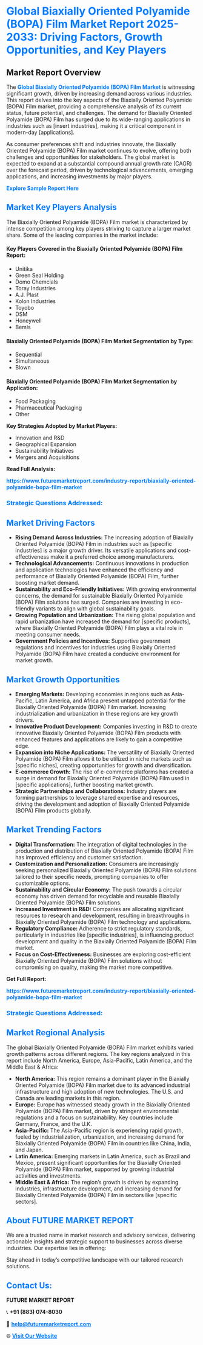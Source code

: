 <h1 style="color: #007BFF;">Global Biaxially Oriented Polyamide (BOPA) Film Market Report 2025-2033: Driving Factors, Growth Opportunities, and Key Players</h1>

<section id="overview">
<h2>Market Report Overview</h2>
<p>The <a href="https://www.futuremarketreport.com/industry-report/biaxially-oriented-polyamide-bopa-film-market" style="color: #007BFF; text-decoration: none;"><strong>Global Biaxially Oriented Polyamide (BOPA) Film Market</strong></a> is witnessing significant growth, driven by increasing demand across various industries. This report delves into the key aspects of the Biaxially Oriented Polyamide (BOPA) Film market, providing a comprehensive analysis of its current status, future potential, and challenges. The demand for Biaxially Oriented Polyamide (BOPA) Film has surged due to its wide-ranging applications in industries such as [insert industries], making it a critical component in modern-day [applications].</p>
<p>As consumer preferences shift and industries innovate, the Biaxially Oriented Polyamide (BOPA) Film market continues to evolve, offering both challenges and opportunities for stakeholders. The global market is expected to expand at a substantial compound annual growth rate (CAGR) over the forecast period, driven by technological advancements, emerging applications, and increasing investments by major players.</p>
</section>

<section id="overview">
<p><a href="https://www.futuremarketreport.com/request-sample/reportId=105884" style="color: #007BFF; text-decoration: none;"><strong>Explore Sample Report Here</strong></a></p>
</section>

<section id="key-players">
<h2 style="color: #007BFF;">Market Key Players Analysis</h2>
<p>The Biaxially Oriented Polyamide (BOPA) Film market is characterized by intense competition among key players striving to capture a larger market share. Some of the leading companies in the market include:</p>
<h4>Key Players Covered in the Biaxially Oriented Polyamide (BOPA) Film Report:</h4>
<ul><li>Unitika</li><li>Green Seal Holding</li><li>Domo Chemcials</li><li>Toray Industries</li><li>A.J. Plast</li><li>Kolon Industries</li><li>Toyobo</li><li>DSM</li><li>Honeywell</li><li>Bemis</li></ul>
<h4>Biaxially Oriented Polyamide (BOPA) Film Market Segmentation by Type:</h4>
<ul><li>Sequential</li><li>Simultaneous</li><li>Blown</li></ul>

<h4>Biaxially Oriented Polyamide (BOPA) Film Market Segmentation by Application:</h4>
<ul><li>Food Packaging</li><li>Pharmaceutical Packaging</li><li>Other</li></ul>
<p><strong>Key Strategies Adopted by Market Players:</strong></p>
<ul>
<li>Innovation and R&D</li>
<li>Geographical Expansion</li>
<li>Sustainability Initiatives</li>
<li>Mergers and Acquisitions</li>
</ul>
</section>

<section>
<p><strong>Read Full Analysis: </strong></p><a href="https://www.futuremarketreport.com/industry-report/biaxially-oriented-polyamide-bopa-film-market" style="color: #007BFF; text-decoration: none;"><strong>https://www.futuremarketreport.com/industry-report/biaxially-oriented-polyamide-bopa-film-market</strong></a>
<h3 style="color: #007BFF;">Strategic Questions Addressed:</h3>
</section>

<section id="driving-factors">
<h2 style="color: #007BFF;">Market Driving Factors</h2>
<ul>
<li><strong>Rising Demand Across Industries:</strong> The increasing adoption of Biaxially Oriented Polyamide (BOPA) Film in industries such as [specific industries] is a major growth driver. Its versatile applications and cost-effectiveness make it a preferred choice among manufacturers.</li>
<li><strong>Technological Advancements:</strong> Continuous innovations in production and application technologies have enhanced the efficiency and performance of Biaxially Oriented Polyamide (BOPA) Film, further boosting market demand.</li>
<li><strong>Sustainability and Eco-Friendly Initiatives:</strong> With growing environmental concerns, the demand for sustainable Biaxially Oriented Polyamide (BOPA) Film solutions has surged. Companies are investing in eco-friendly variants to align with global sustainability goals.</li>
<li><strong>Growing Population and Urbanization:</strong> The rising global population and rapid urbanization have increased the demand for [specific products], where Biaxially Oriented Polyamide (BOPA) Film plays a vital role in meeting consumer needs.</li>
<li><strong>Government Policies and Incentives:</strong> Supportive government regulations and incentives for industries using Biaxially Oriented Polyamide (BOPA) Film have created a conducive environment for market growth.</li>
</ul>
</section>

<section id="growth-opportunities">
<h2 style="color: #007BFF;">Market Growth Opportunities</h2>
<ul>
<li><strong>Emerging Markets:</strong> Developing economies in regions such as Asia-Pacific, Latin America, and Africa present untapped potential for the Biaxially Oriented Polyamide (BOPA) Film market. Increasing industrialization and urbanization in these regions are key growth drivers.</li>
<li><strong>Innovative Product Development:</strong> Companies investing in R&D to create innovative Biaxially Oriented Polyamide (BOPA) Film products with enhanced features and applications are likely to gain a competitive edge.</li>
<li><strong>Expansion into Niche Applications:</strong> The versatility of Biaxially Oriented Polyamide (BOPA) Film allows it to be utilized in niche markets such as [specific niches], creating opportunities for growth and diversification.</li>
<li><strong>E-commerce Growth:</strong> The rise of e-commerce platforms has created a surge in demand for Biaxially Oriented Polyamide (BOPA) Film used in [specific applications], further boosting market growth.</li>
<li><strong>Strategic Partnerships and Collaborations:</strong> Industry players are forming partnerships to leverage shared expertise and resources, driving the development and adoption of Biaxially Oriented Polyamide (BOPA) Film products globally.</li>
</ul>
</section>

<section id="trending-factors">
<h2 style="color: #007BFF;">Market Trending Factors</h2>
<ul>
<li><strong>Digital Transformation:</strong> The integration of digital technologies in the production and distribution of Biaxially Oriented Polyamide (BOPA) Film has improved efficiency and customer satisfaction.</li>
<li><strong>Customization and Personalization:</strong> Consumers are increasingly seeking personalized Biaxially Oriented Polyamide (BOPA) Film solutions tailored to their specific needs, prompting companies to offer customizable options.</li>
<li><strong>Sustainability and Circular Economy:</strong> The push towards a circular economy has driven demand for recyclable and reusable Biaxially Oriented Polyamide (BOPA) Film solutions.</li>
<li><strong>Increased Investment in R&D:</strong> Companies are allocating significant resources to research and development, resulting in breakthroughs in Biaxially Oriented Polyamide (BOPA) Film technology and applications.</li>
<li><strong>Regulatory Compliance:</strong> Adherence to strict regulatory standards, particularly in industries like [specific industries], is influencing product development and quality in the Biaxially Oriented Polyamide (BOPA) Film market.</li>
<li><strong>Focus on Cost-Effectiveness:</strong> Businesses are exploring cost-efficient Biaxially Oriented Polyamide (BOPA) Film solutions without compromising on quality, making the market more competitive.</li>
</ul>
</section>

<section>
<p><strong>Get Full Report: </strong></p><a href="https://www.futuremarketreport.com/industry-report/biaxially-oriented-polyamide-bopa-film-market" style="color: #007BFF; text-decoration: none;"><strong>https://www.futuremarketreport.com/industry-report/biaxially-oriented-polyamide-bopa-film-market</strong></a>
<h3 style="color: #007BFF;">Strategic Questions Addressed:</h3>
</section>


<section id="regional-analysis">
<h2 style="color: #007BFF;">Market Regional Analysis</h2>
<p>The global Biaxially Oriented Polyamide (BOPA) Film market exhibits varied growth patterns across different regions. The key regions analyzed in this report include North America, Europe, Asia-Pacific, Latin America, and the Middle East & Africa:</p>
<ul>
<li><strong>North America:</strong> This region remains a dominant player in the Biaxially Oriented Polyamide (BOPA) Film market due to its advanced industrial infrastructure and high adoption of new technologies. The U.S. and Canada are leading markets in this region.</li>
<li><strong>Europe:</strong> Europe has witnessed steady growth in the Biaxially Oriented Polyamide (BOPA) Film market, driven by stringent environmental regulations and a focus on sustainability. Key countries include Germany, France, and the U.K.</li>
<li><strong>Asia-Pacific:</strong> The Asia-Pacific region is experiencing rapid growth, fueled by industrialization, urbanization, and increasing demand for Biaxially Oriented Polyamide (BOPA) Film in countries like China, India, and Japan.</li>
<li><strong>Latin America:</strong> Emerging markets in Latin America, such as Brazil and Mexico, present significant opportunities for the Biaxially Oriented Polyamide (BOPA) Film market, supported by growing industrial activities and investments.</li>
<li><strong>Middle East & Africa:</strong> The region’s growth is driven by expanding industries, infrastructure development, and increasing demand for Biaxially Oriented Polyamide (BOPA) Film in sectors like [specific sectors].</li>
</ul>
</section>

<footer>
<h2 style="color: #007BFF;">About FUTURE MARKET REPORT</h2>
<p>We are a trusted name in market research and advisory services, delivering actionable insights and strategic support to businesses across diverse industries. Our expertise lies in offering:</p>

<p>Stay ahead in today’s competitive landscape with our tailored research solutions.</p>

<h2 style="color: #007BFF;">Contact Us:</h2>
<p><strong>FUTURE MARKET REPORT</strong></p>
<p>📞 <strong>+91 (883) 074-8030</strong></p>
<p>📧 <strong><a href="mailto:help@futuremarketreport.com" style="color: #007BFF;">help@futuremarketreport.com</a></strong></p>
<p>🌐 <strong><a href="https://www.futuremarketreport.com/" style="color: #007BFF;">Visit Our Website</a></strong></p>
</footer>
